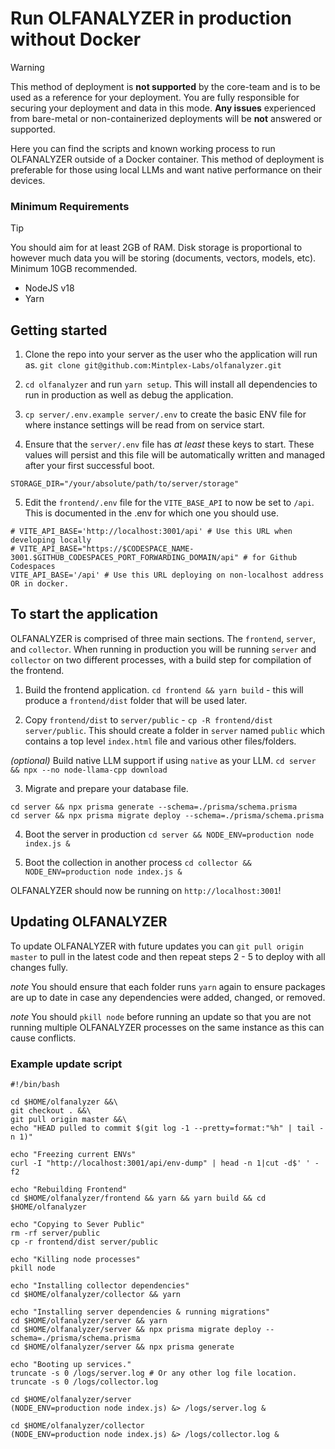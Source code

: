 # Run OLFANALYZER in production without Docker

> [!WARNING]
> This method of deployment is **not supported** by the core-team and is to be used as a reference for your deployment.
> You are fully responsible for securing your deployment and data in this mode.
> **Any issues** experienced from bare-metal or non-containerized deployments will be **not** answered or supported.

Here you can find the scripts and known working process to run OLFANALYZER outside of a Docker container. This method of deployment is preferable for those using local LLMs and want native performance on their devices.

### Minimum Requirements
> [!TIP]
> You should aim for at least 2GB of RAM. Disk storage is proportional to however much data
> you will be storing (documents, vectors, models, etc). Minimum 10GB recommended.

- NodeJS v18
- Yarn


## Getting started

1. Clone the repo into your server as the user who the application will run as.
`git clone git@github.com:Mintplex-Labs/olfanalyzer.git`

2. `cd olfanalyzer` and run `yarn setup`. This will install all dependencies to run in production as well as debug the application.

3. `cp server/.env.example server/.env` to create the basic ENV file for where instance settings will be read from on service start.

4. Ensure that the `server/.env` file has _at least_ these keys to start. These values will persist and this file will be automatically written and managed after your first successful boot.
```
STORAGE_DIR="/your/absolute/path/to/server/storage"
```

5. Edit the `frontend/.env` file for the `VITE_BASE_API` to now be set to `/api`. This is documented in the .env for which one you should use.
```
# VITE_API_BASE='http://localhost:3001/api' # Use this URL when developing locally
# VITE_API_BASE="https://$CODESPACE_NAME-3001.$GITHUB_CODESPACES_PORT_FORWARDING_DOMAIN/api" # for Github Codespaces
VITE_API_BASE='/api' # Use this URL deploying on non-localhost address OR in docker.
```

## To start the application

OLFANALYZER is comprised of three main sections. The `frontend`, `server`, and `collector`. When running in production you will be running `server` and `collector` on two different processes, with a build step for compilation of the frontend.

1. Build the frontend application.
`cd frontend && yarn build` - this will produce a `frontend/dist` folder that will be used later.

2. Copy `frontend/dist` to `server/public` - `cp -R frontend/dist server/public`.
This should create a folder in `server` named `public` which contains a top level `index.html` file and various other files/folders.

_(optional)_ Build native LLM support if using `native` as your LLM.
`cd server && npx --no node-llama-cpp download`

3. Migrate and prepare your database file.
```
cd server && npx prisma generate --schema=./prisma/schema.prisma
cd server && npx prisma migrate deploy --schema=./prisma/schema.prisma
```

4. Boot the server in production
`cd server && NODE_ENV=production node index.js &` 

5. Boot the collection in another process
`cd collector && NODE_ENV=production node index.js &` 

OLFANALYZER should now be running on `http://localhost:3001`!

## Updating OLFANALYZER

To update OLFANALYZER with future updates you can `git pull origin master` to pull in the latest code and then repeat steps 2 - 5 to deploy with all changes fully.

_note_ You should ensure that each folder runs `yarn` again to ensure packages are up to date in case any dependencies were added, changed, or removed.

_note_ You should `pkill node` before running an update so that you are not running multiple OLFANALYZER processes on the same instance as this can cause conflicts.


### Example update script

```shell
#!/bin/bash

cd $HOME/olfanalyzer &&\
git checkout . &&\
git pull origin master &&\
echo "HEAD pulled to commit $(git log -1 --pretty=format:"%h" | tail -n 1)"

echo "Freezing current ENVs"
curl -I "http://localhost:3001/api/env-dump" | head -n 1|cut -d$' ' -f2

echo "Rebuilding Frontend"
cd $HOME/olfanalyzer/frontend && yarn && yarn build && cd $HOME/olfanalyzer

echo "Copying to Sever Public"
rm -rf server/public
cp -r frontend/dist server/public

echo "Killing node processes"
pkill node

echo "Installing collector dependencies"
cd $HOME/olfanalyzer/collector && yarn

echo "Installing server dependencies & running migrations"
cd $HOME/olfanalyzer/server && yarn
cd $HOME/olfanalyzer/server && npx prisma migrate deploy --schema=./prisma/schema.prisma
cd $HOME/olfanalyzer/server && npx prisma generate

echo "Booting up services."
truncate -s 0 /logs/server.log # Or any other log file location.
truncate -s 0 /logs/collector.log

cd $HOME/olfanalyzer/server
(NODE_ENV=production node index.js) &> /logs/server.log &

cd $HOME/olfanalyzer/collector
(NODE_ENV=production node index.js) &> /logs/collector.log &
```


